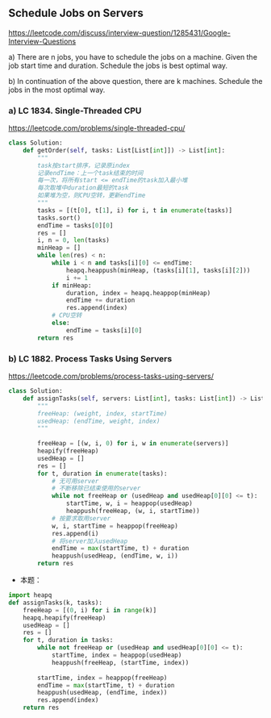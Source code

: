 ## Schedule Jobs on Servers
https://leetcode.com/discuss/interview-question/1285431/Google-Interview-Questions

a) There are n jobs, you have to schedule the jobs on a machine. Given the job start time and duration. Schedule the jobs is best optimal way.

b) In continuation of the above question, there are k machines. Schedule the jobs in the most optimal way.

### a) LC 1834. Single-Threaded CPU
https://leetcode.com/problems/single-threaded-cpu/
```py
class Solution:
    def getOrder(self, tasks: List[List[int]]) -> List[int]:
        """
        task按start排序，记录原index
        记录endTime：上一个task结束的时间
        每一次，将所有start <= endTime的task加入最小堆
        每次取堆中duration最短的task
        如果堆为空，则CPU空转，更新endTime
        """
        tasks = [(t[0], t[1], i) for i, t in enumerate(tasks)]
        tasks.sort()
        endTime = tasks[0][0]
        res = []
        i, n = 0, len(tasks)
        minHeap = []
        while len(res) < n:
            while i < n and tasks[i][0] <= endTime:
                heapq.heappush(minHeap, (tasks[i][1], tasks[i][2]))
                i += 1
            if minHeap:
                duration, index = heapq.heappop(minHeap)
                endTime += duration
                res.append(index)
            # CPU空转
            else:
                endTime = tasks[i][0]
        return res
```   
 
 ### b) LC 1882. Process Tasks Using Servers
https://leetcode.com/problems/process-tasks-using-servers/

```py
class Solution:
    def assignTasks(self, servers: List[int], tasks: List[int]) -> List[int]:
        """
        freeHeap: (weight, index, startTime)
        usedHeap: (endTime, weight, index)
        """
        
        freeHeap = [(w, i, 0) for i, w in enumerate(servers)]
        heapify(freeHeap)
        usedHeap = []
        res = []
        for t, duration in enumerate(tasks):
            # 无可用server
            # 不断移除已结束使用的server
            while not freeHeap or (usedHeap and usedHeap[0][0] <= t):
                startTime, w, i = heappop(usedHeap)
                heappush(freeHeap, (w, i, startTime))
            # 按要求取用server
            w, i, startTime = heappop(freeHeap)
            res.append(i)
            # 将server加入usedHeap
            endTime = max(startTime, t) + duration
            heappush(usedHeap, (endTime, w, i))
        return res
```

- 本题：
```py
import heapq
def assignTasks(k, tasks):
    freeHeap = [(0, i) for i in range(k)]
    heapq.heapify(freeHeap)
    usedHeap = []
    res = []
    for t, duration in tasks:
        while not freeHeap or (usedHeap and usedHeap[0][0] <= t):
            startTime, index = heappop(usedHeap)
            heappush(freeHeap, (startTime, index))
        
        startTime, index = heappop(freeHeap)
        endTime = max(startTime, t) + duration
        heappush(usedHeap, (endTime, index))
        res.append(index)
    return res
``` 
